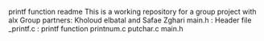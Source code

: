 printf function readme
This is a working repository for a group project with alx
Group partners: Kholoud elbatal and Safae Zghari
main.h : Header file
_printf.c : printf function
printnum.c
putchar.c
main.h
